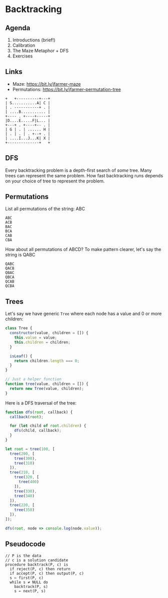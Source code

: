 # Backtracking

## Agenda

1. Introductions (brief!)
2. Calibration
3. The Maze Metaphor + DFS
4. Exercises

## Links

- Maze: <https://bit.ly/jfarmer-maze>
- Permutations: <https://bit.ly/jfarmer-permutation-tree>

```text
+   +----------+---+
| S...........A| C |
| . -----------+ . |
| ....B........... |
+---- . +----+-----+
|D....E.....F|L... |
+---+ . +----+-- . |
| G | . | ...... H |
| . | . | . +--+ . |
| ....I...J...K| X |
+--------------+   +
```

## DFS

Every backtracking problem is a depth-first search of *some* tree. Many trees can represent the same problem. How fast backtracking runs depends on your choice of tree to represent the problem.

## Permutations

List all permutations of the string: ABC

```text
ABC
ACB
BAC
BCA
CAB
CBA
```

How about all permutations of ABCD? To make pattern clearer, let's say the string is QABC

```text
QABC
QACB
QBAC
QBCA
QCAB
QCBA
```

## Trees

Let's say we have generic `Tree` where each node has a value and 0 or more children:

```js
class Tree {
  constructor(value, children = []) {
    this.value = value;
    this.children = children;
  }

  isLeaf() {
    return children.length === 0;
  }
}

// Just a helper function
function tree(value, children = []) {
  return new Tree(value, children);
}
```

Here is a DFS traversal of the tree:

```js
function dfs(root, callback) {
  callback(root);

  for (let child of root.children) {
    dfs(child, callback);
  }
}

let root = tree(100, [
  tree(200, [
    tree(300),
    tree(310)
  ]),
  tree(210, [
    tree(320, [
      tree(400)
    ]),
    tree(330),
    tree(340)
  ]),
  tree(220, [
    tree(350)
  ]),
]);

dfs(root, node => console.log(node.value));
```

## Pseudocode

```text
// P is the data
// c is a solution candidate
procedure backtrack(P, c) is
  if reject(P, c) then return
  if accept(P, c) then output(P, c)
  s ← first(P, c)
  while s ≠ NULL do
    backtrack(P, s)
    s ← next(P, s)
```
